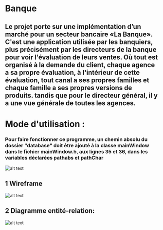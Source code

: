 # Banque
## Le projet porte sur une implémentation d’un marché pour un secteur bancaire «La Banque». C'est une application utilisée par les banquiers, plus précisément par les directeurs de la banque pour voir l'évaluation de leurs ventes. Où tout est organisé à la demande du client, chaque agence a sa propre évaluation, à l'intérieur de cette évaluation, tout canal a ses propres familles et chaque famille a ses propres versions de produits. tandis que pour le directeur général, il y a une vue générale de toutes les agences.

# Mode d'utilisation : 
### Pour faire fonctionner ce programme, un chemin absolu du dossier "database" doit être ajouté à la classe mainWindow dans le fichier mainWindow.h, aux lignes 35 et 36, dans les variables déclarées pathabs et pathChar

![alt text](https://cdn.discordapp.com/attachments/696687136350666762/1035544912097181757/2022-10-28_16.png)

## 1 Wireframe
![alt text](https://cdn.discordapp.com/attachments/696687136350666762/1035545728925323264/2022-10-28_18.png)

## 2 Diagramme entité-relation:
![alt text](https://cdn.discordapp.com/attachments/696687136350666762/1035546506746400839/2022-10-28_20.png)
